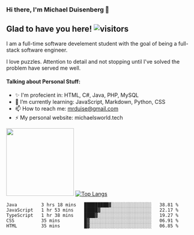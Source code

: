 ### Hi there, I'm Michael Duisenberg 👋
## Glad to have you here! ![visitors](https://visitor-badge.glitch.me/badge?page_id=MrDuise.MrDuise)

I am a full-time software develement student with the goal of being a full-stack software engineer. 

I love puzzles. Attention to detail and not stopping until I've solved the problem have served me well.

#### Talking about Personal Stuff:
- ✨ I'm profecient in: HTML, C#, Java, PHP, MySQL
- 🌱 I’m currently learning: JavaScript, Markdown, Python, CSS
- 📫 How to reach me: mrduise@gmail.com
- ⚡ My personal website: michaelsworld.tech
<!--
**MrDuise/MrDuise** is a ✨ _special_ ✨ repository because its `README.md` (this file) appears on your GitHub profile.

Here are some ideas to get you started:

- 🔭 I’m currently working on ...

- 👯 I’m looking to collaborate on ...
- 🤔 I’m looking for help with ...
- 💬 Ask me about ...

- 😄 Pronouns: ...
- ⚡ Fun fact: ...
-->

<img height="180em" src="https://github-readme-stats.vercel.app/api/?username=MrDuise&show_icons=true&hide_border=true&&count_private=true&include_all_commits=true" /> [![Top Langs](https://github-readme-stats.vercel.app/api/top-langs/?username=MrDuise&langs_count=8)](https://github.com/anuraghazra/github-readme-stats)


<!--START_SECTION:waka-->
```text
Java         3 hrs 18 mins   █████████▓░░░░░░░░░░░░░░░   38.81 % 
JavaScript   1 hr 53 mins    █████▓░░░░░░░░░░░░░░░░░░░   22.17 % 
TypeScript   1 hr 38 mins    ████▓░░░░░░░░░░░░░░░░░░░░   19.27 % 
CSS          35 mins         █▓░░░░░░░░░░░░░░░░░░░░░░░   06.91 % 
HTML         35 mins         █▓░░░░░░░░░░░░░░░░░░░░░░░   06.85 % 
```
<!--END_SECTION:waka-->
